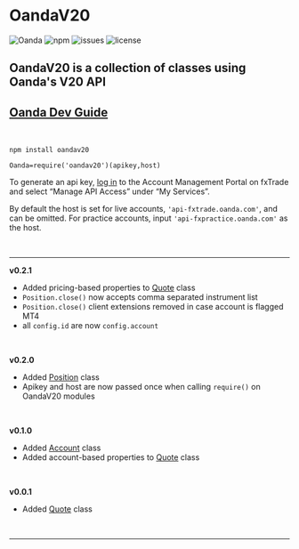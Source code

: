 # **OandaV20**

![Oanda](https://img.shields.io/badge/oanda%20api-v20-blue)
![npm](https://img.shields.io/npm/v/oandav20)
![issues](https://img.shields.io/github/issues/fooeybar/oandav20)
![license](https://img.shields.io/badge/license-MIT-green)

## OandaV20 is a collection of classes using Oanda's V20 API

[Oanda Dev Guide](https://developer.oanda.com/rest-live-v20/development-guide/)
-

<br/>

```
npm install oandav20

Oanda=require('oandav20')(apikey,host)
```

To generate an api key, [log in](https://fxtrade.oanda.ca/account/login) to the Account Management Portal on fxTrade and select “Manage API Access” under “My Services”.<br/>

By default the host is set for live accounts, `'api-fxtrade.oanda.com'`, and can be omitted. For practice accounts, input `'api-fxpractice.oanda.com'` as the host.

<br/>

---

**v0.2.1**
- Added pricing-based properties to [Quote](https://github.com/Fooeybar/OandaV20/tree/master/quote) class
- `Position.close()` now accepts comma separated instrument list
- `Position.close()` client extensions removed in case account is flagged MT4
- all `config.id` are now `config.account`

<br/>

**v0.2.0**
- Added [Position](https://github.com/Fooeybar/OandaV20/tree/master/position) class
- Apikey and host are now passed once when calling `require()` on OandaV20 modules

<br/>

**v0.1.0**
- Added [Account](https://github.com/Fooeybar/OandaV20/tree/master/account) class
- Added account-based properties to [Quote](https://github.com/Fooeybar/OandaV20/tree/master/quote) class

<br/>

**v0.0.1**
- Added [Quote](https://github.com/Fooeybar/OandaV20/tree/master/quote) class

<br/>

---

